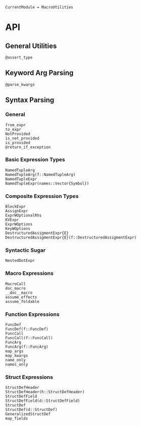 ```@meta
CurrentModule = MacroUtilities
```

# API 

## General Utilities 
```@docs 
@assert_type 
```

## Keyword Arg Parsing  
```@docs 
@parse_kwargs 
```

## Syntax Parsing 
### General 
```@docs 
from_expr
to_expr
NotProvided
is_not_provided
is_provided
@return_if_exception
```

### Basic Expression Types
```@docs 
NamedTupleArg
NamedTupleArg(f::NamedTupleArg)
NamedTupleExpr
NamedTupleExpr(names::Vector{Symbol})
```

### Composite Expression Types 
```@docs 
BlockExpr
AssignExpr
ExprWOptionalRhs
KVExpr
ExprWOptions
KeyWOptions
DestructuredAssigmentExpr{E}
DestructuredAssigmentExpr{E}(f::DestructuredAssigmentExpr)
``` 

### Syntactic Sugar 
```@docs
NestedDotExpr
```

### Macro Expressions
```@docs 
MacroCall
doc_macro
__doc__macro
assume_effects
assume_foldable
```

### Function Expressions
```@docs 
FuncDef
FuncDef(f::FuncDef)
FuncCall
FuncCall(f::FuncCall)
FuncArg
FuncArg(f::FuncArg)
map_args
map_kwargs
name_only
names_only
```

### Struct Expressions 
```@docs 
StructDefHeader
StructDefHeader(h::StructDefHeader)
StructDefField
StructDefField(d::StructDefField)
StructDef
StructDef(d::StructDef)
GeneralizedStructDef
map_fields
```